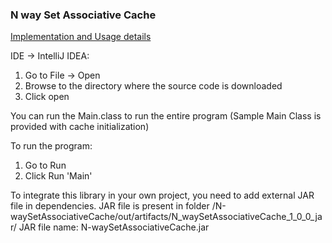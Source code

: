 ### N way Set Associative Cache

[Implementation and Usage details](https://github.com/hhundiwala/N-Way-Set-Associate-Cache/blob/master/Cache%20Design%20Document.pdf)

IDE -> IntelliJ IDEA:
1. Go to File -> Open
2. Browse to the directory where the source code is downloaded
3. Click open

You can run the Main.class to run the entire program (Sample Main Class is provided with cache initialization)

To run the program:
1. Go to Run
2. Click Run 'Main'

To integrate this library in your own project, you need to add external JAR file in dependencies.
JAR file is present in folder /N-waySetAssociativeCache/out/artifacts/N_waySetAssociativeCache_1_0_0_jar/
JAR file name: N-waySetAssociativeCache.jar
